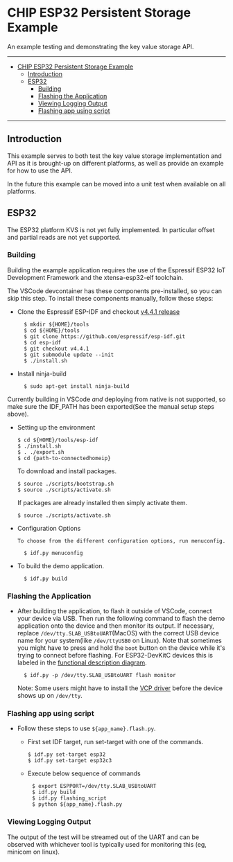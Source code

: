# CHIP ESP32 Persistent Storage Example

An example testing and demonstrating the key value storage API.

<hr>

-   [CHIP ESP32 Persistent Storage Example](#chip-esp32-persistent-storage-example)
    -   [Introduction](#introduction)
    -   [ESP32](#esp32)
        -   [Building](#building)
        -   [Flashing the Application](#flashing-the-application)
        -   [Viewing Logging Output](#viewing-logging-output)
        -   [Flashing app using script](#flashing-app-using-script)

<hr>

<a name="introduction"></a>

## Introduction

This example serves to both test the key value storage implementation and API as
it is brought-up on different platforms, as well as provide an example for how
to use the API.

In the future this example can be moved into a unit test when available on all
platforms.

<a name="ESP32"></a>

## ESP32

The ESP32 platform KVS is not yet fully implemented. In particular offset and
partial reads are not yet supported.

<a name="building"></a>

### Building

Building the example application requires the use of the Espressif ESP32 IoT
Development Framework and the xtensa-esp32-elf toolchain.

The VSCode devcontainer has these components pre-installed, so you can skip this
step. To install these components manually, follow these steps:

-   Clone the Espressif ESP-IDF and checkout
    [v4.4.1 release](https://github.com/espressif/esp-idf/releases/tag/v4.4.1)

          $ mkdir ${HOME}/tools
          $ cd ${HOME}/tools
          $ git clone https://github.com/espressif/esp-idf.git
          $ cd esp-idf
          $ git checkout v4.4.1
          $ git submodule update --init
          $ ./install.sh

-   Install ninja-build

          $ sudo apt-get install ninja-build

Currently building in VSCode _and_ deploying from native is not supported, so
make sure the IDF_PATH has been exported(See the manual setup steps above).

-   Setting up the environment

        $ cd ${HOME}/tools/esp-idf
        $ ./install.sh
        $ . ./export.sh
        $ cd {path-to-connectedhomeip}

    To download and install packages.

        $ source ./scripts/bootstrap.sh
        $ source ./scripts/activate.sh

    If packages are already installed then simply activate them.

        $ source ./scripts/activate.sh

-   Configuration Options

        To choose from the different configuration options, run menuconfig.

          $ idf.py menuconfig

-   To build the demo application.

          $ idf.py build

<a name="flashing"></a>

### Flashing the Application

-   After building the application, to flash it outside of VSCode, connect your
    device via USB. Then run the following command to flash the demo application
    onto the device and then monitor its output. If necessary, replace
    `/dev/tty.SLAB_USBtoUART`(MacOS) with the correct USB device name for your
    system(like `/dev/ttyUSB0` on Linux). Note that sometimes you might have to
    press and hold the `boot` button on the device while it's trying to connect
    before flashing. For ESP32-DevKitC devices this is labeled in the
    [functional description diagram](https://docs.espressif.com/projects/esp-idf/en/latest/esp32/hw-reference/esp32/get-started-devkitc.html#functional-description).

          $ idf.py -p /dev/tty.SLAB_USBtoUART flash monitor

    Note: Some users might have to install the
    [VCP driver](https://www.silabs.com/products/development-tools/software/usb-to-uart-bridge-vcp-drivers)
    before the device shows up on `/dev/tty`.

<a name="view-logging"></a>

### Flashing app using script

-   Follow these steps to use `${app_name}.flash.py`.

    -   First set IDF target, run set-target with one of the commands.

            $ idf.py set-target esp32
            $ idf.py set-target esp32c3

    -   Execute below sequence of commands

```
        $ export ESPPORT=/dev/tty.SLAB_USBtoUART
        $ idf.py build
        $ idf.py flashing_script
        $ python ${app_name}.flash.py
```

### Viewing Logging Output

The output of the test will be streamed out of the UART and can be observed with
whichever tool is typically used for monitoring this (eg, minicom on linux).
